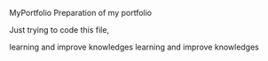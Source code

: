 MyPortfolio
Preparation of my portfolio

Just trying to code this file, 

learning and improve knowledges
learning and improve knowledges